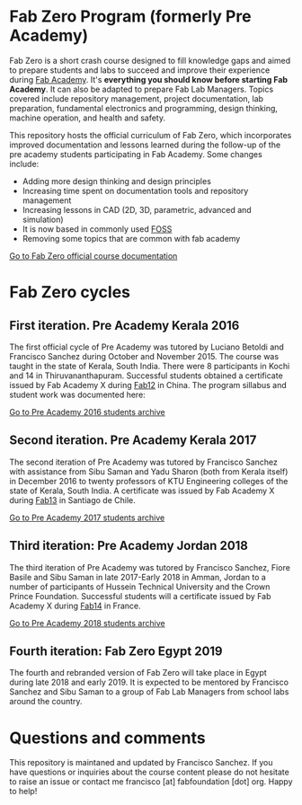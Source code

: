 # Fab Zero Program (formerly Pre Academy)

Fab Zero is a short crash course designed to fill knowledge gaps and aimed to prepare students and labs to succeed and improve their experience during [Fab Academy](http://fabacademy.org). It's **everything you should know before starting Fab Academy**. It can also be adapted to prepare Fab Lab Managers. Topics covered include repository management, project documentation, lab preparation, fundamental electronics and programming, design thinking, machine operation, and health and safety.

This repository hosts the official curriculum of Fab Zero, which incorporates improved documentation and lessons learned during the follow-up of the pre academy students participating in Fab Academy. Some changes include:
* Adding more design thinking and design principles
* Increasing time spent on documentation tools and repository management
* Increasing lessons in CAD (2D, 3D, parametric, advanced and simulation)
* It is now based in commonly used [FOSS](https://en.wikipedia.org/wiki/Free_and_open-source_software)
* Removing some topics that are common with fab academy

[Go to Fab Zero official course documentation](summary.md)

# Fab Zero cycles

## First iteration. Pre Academy Kerala 2016
The first official cycle of Pre Academy was tutored by Luciano Betoldi and Francisco Sanchez during October and November 2015. The course was taught in the state of Kerala, South India. There were 8 participants in Kochi and 14 in Thiruvananthapuram. Successful students obtained a certificate issued by Fab Academy X during [Fab12](http://fab12.fabevent.org) in China. The program sillabus and student work was documented here:

[Go to Pre Academy 2016 students archive](http://thebeachlab.github.io/)

## Second iteration. Pre Academy Kerala 2017
The second iteration of Pre Academy was tutored by Francisco Sanchez with assistance from Sibu Saman and Yadu Sharon (both from Kerala itself) in December 2016 to twenty professors of KTU Engineering colleges of the state of Kerala, South India. A certificate was issued by Fab Academy X during [Fab13](http://fab13.fabevent.org) in Santiago de Chile.

[Go to Pre Academy 2017 students archive](http://preacademy.fabcloud.io/preacademy2017)

## Third iteration: Pre Academy Jordan 2018
The third iteration of Pre Academy was tutored by Francisco Sanchez, Fiore Basile and Sibu Saman in late 2017-Early 2018 in Amman, Jordan to a number of participants of Hussein Technical University and the Crown Prince Foundation. Successful students will a certificate issued by Fab Academy X during [Fab14](http://fab14.fabevent.org) in France.

[Go to Pre Academy 2018 students archive](http://preacademy.fabcloud.io/preacademy2018/)

## Fourth iteration: Fab Zero Egypt 2019
The fourth and rebranded version of Fab Zero will take place in Egypt during late 2018 and early 2019. It is expected to be mentored by Francisco Sanchez and Sibu Saman to a group of Fab Lab Managers from school labs around the country.

# Questions and comments
This repository is maintaned and updated by Francisco Sanchez. If you have questions or inquiries about the course content please do not hesitate to raise an issue or contact me francisco [at] fabfoundation [dot] org. Happy to help!
